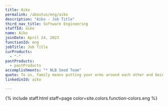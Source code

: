```yaml
---
title: Aiko
permalink: /aboutus/eng/aiko
description: "Aiko - Job Title"
third_nav_title: Software Engineering
staffId: aiko
name: Aiko
joinDate: April 24, 2023
functionId: eng
jobTitle: Job Title
curProducts:
  - "-"
pastProducts:
  - pastProducts
accomplishments: "* NLB Seed Team"
quote: To us, family means putting your arms around each other and being there.
linkedinId: aiko

---
```


{% include staff.html staff=page color=site.colors.function-colors.eng %}
